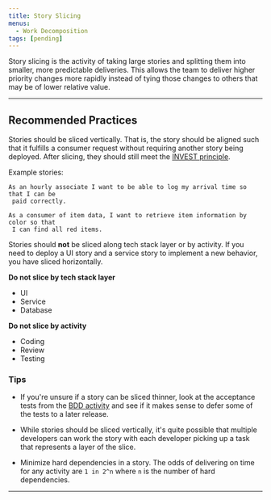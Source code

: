```yaml
---
title: Story Slicing
menus:
  - Work Decomposition
tags: [pending]
---
```


Story slicing is the activity of taking large stories and splitting them into
smaller, more predictable deliveries. This allows the team to deliver higher
priority changes more rapidly instead of tying those changes to others that may
be of lower relative value.

---

## Recommended Practices

Stories should be sliced vertically.
That is, the story should be aligned such that it fulfills a consumer request
without requiring another story being deployed. After slicing, they should still
meet the [INVEST principle](../../glossary.html).

Example stories:

```gherkin
As an hourly associate I want to be able to log my arrival time so that I can be
 paid correctly.
```

```gherkin
As a consumer of item data, I want to retrieve item information by color so that
 I can find all red items.
```

Stories should **not** be sliced along tech stack layer or by activity. If you
need to deploy a UI story and a service story to implement a new behavior, you
have sliced horizontally.

**Do not slice by tech stack layer**

- UI
- Service
- Database

**Do not slice by activity**

- Coding
- Review
- Testing

### Tips

- If you're unsure if a story can be sliced thinner, look at the acceptance
  tests from the [BDD activity](./behavior-driven-development.html) and see if it
  makes sense to defer some of the tests to a later release.

- While stories should be sliced vertically, it's quite possible that multiple
  developers can work the story with each developer picking up a task that
  represents a layer of the slice.

- Minimize hard dependencies in a story. The odds of delivering on time for any
  activity are `1 in 2^n` where `n` is the number of hard dependencies.

---
